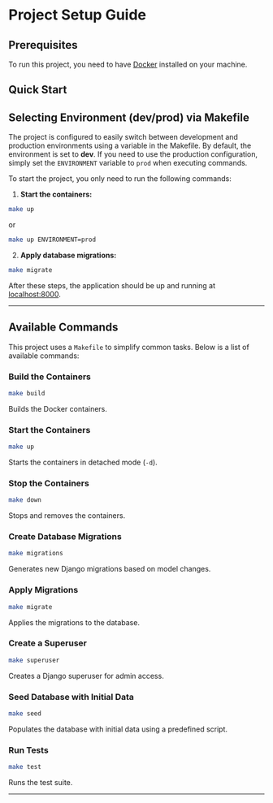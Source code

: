 # Project Setup Guide

## Prerequisites
To run this project, you need to have <a href="https://docs.docker.com/get-docker/" target="_blank" rel="noopener noreferrer">Docker</a> installed on your machine.

## Quick Start
## Selecting Environment (dev/prod) via Makefile

The project is configured to easily switch between development and production environments using a variable in the Makefile. By default, the environment is set to **dev**. If you need to use the production configuration, simply set the `ENVIRONMENT` variable to `prod` when executing commands.

To start the project, you only need to run the following commands:

1. **Start the containers:**
```sh
make up
```
or
```sh
make up ENVIRONMENT=prod
```

2. **Apply database migrations:**
```sh
make migrate
```

After these steps, the application should be up and running at <a href="http://localhost:8000" target="_blank" rel="noopener noreferrer">localhost:8000</a>.

---

## Available Commands
This project uses a `Makefile` to simplify common tasks. Below is a list of available commands:

### Build the Containers
```sh
make build
```
Builds the Docker containers.

### Start the Containers
```sh
make up
```
Starts the containers in detached mode (`-d`).

### Stop the Containers
```sh
make down
```
Stops and removes the containers.

### Create Database Migrations
```sh
make migrations
```
Generates new Django migrations based on model changes.

### Apply Migrations
```sh
make migrate
```
Applies the migrations to the database.

### Create a Superuser
```sh
make superuser
```
Creates a Django superuser for admin access.

### Seed Database with Initial Data
```sh
make seed
```
Populates the database with initial data using a predefined script.

### Run Tests
```sh
make test
```
Runs the test suite.

---

